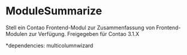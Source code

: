 ModuleSummarize
===============

Stell ein Contao Frontend-Modul zur Zusammenfassung von Frontend-Modulen zur Verfügung. Freigegeben für Contao 3.1.X

*dependencies: multicolumnwizard